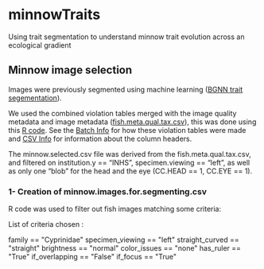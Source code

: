 # minnowTraits
Using trait segmentation to understand minnow trait evolution across an ecological gradient

## Minnow image selection
Images were previously segmented using machine learning (<a href="https://github.com/hdr-bgnn/BGNN-trait-segmentation">BGNN trait segementation</a>).

We used the combined violation tables merged with the image quality metadata and image metadata (<a href="https://drive.google.com/file/d/1rrXSM77S7iduVbNogI-_0bucrpqZdzvM/view?usp=sharing">fish.meta.qual.tax.csv</a>), this was done using this <a href=
"https://drive.google.com/file/d/13o_ComN2cNaZxT_gqjqFi6_If0FFavBQ/view?usp=sharing">R code</a>. See the <a href="https://drive.google.com/file/d/1mtSAuxQKvctaUp4ksPPGYpsvNzsoypc9/view?usp=sharing">Batch Info</a> for how these violation tables were made and <a href="https://drive.google.com/file/d/1H0AQSLY3-Akr4DFa2zYo8JJ_N_ET0I7m/view?usp=sharing">CSV Info</a> for information about the column headers.

The minnow.selected.csv file was derived from the fish.meta.qual.tax.csv, and filtered on institution.y == “INHS”, specimen.viewing == “left”, as well as only one “blob” for the head and the eye (CC.HEAD == 1, CC.EYE == 1). 


### 1- Creation of minnow.images.for.segmenting.csv

R code was used to filter out fish images matching some criteria:

List of criteria chosen :

family == "Cyprinidae" 
specimen_viewing == "left" 
straight_curved == "straight" 
brightness == "normal" 
color_issues == "none" 
has_ruler == "True" 
if_overlapping == "False" 
if_focus == "True"
